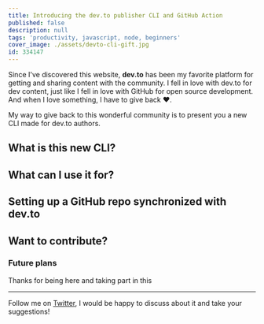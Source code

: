 ```yaml
---
title: Introducing the dev.to publisher CLI and GitHub Action
published: false
description: null
tags: 'productivity, javascript, node, beginners'
cover_image: ./assets/devto-cli-gift.jpg
id: 334147
---
```


Since I've discovered this website, **dev.to** has been my favorite platform for getting and sharing content with the community. I fell in love with dev.to for dev content, just like I fell in love with GitHub for open source development. And when I love something, I have to give back ♥️.

My way to give back to this wonderful community is to present you a new CLI made for dev.to authors.

## What is this new CLI?

## What can I use it for?

## Setting up a GitHub repo synchronized with dev.to


## Want to contribute?


### Future plans



Thanks for being here and taking part in this

---

Follow me on [Twitter](http://twitter.com/sinedied), I would be happy to discuss about it and take your suggestions!
